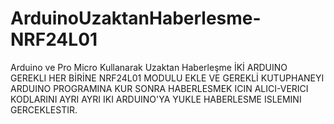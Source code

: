 # ArduinoUzaktanHaberlesme-NRF24L01
Arduino ve Pro Micro Kullanarak Uzaktan Haberleşme
İKİ ARDUINO GEREKLI HER BİRİNE NRF24L01 MODULU EKLE VE GEREKLİ KUTUPHANEYI ARDUINO PROGRAMINA KUR SONRA HABERLESMEK ICIN ALICI-VERICI KODLARINI AYRI AYRI
IKI ARDUINO'YA YUKLE HABERLESME ISLEMINI GERCEKLESTIR.
